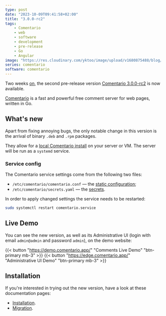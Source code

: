 ```yaml
---
type: post
date: "2023-10-09T09:41:58+02:00"
title: "3.0.0-rc2"
tags:
    - Comentario
    - web
    - software
    - development
    - pre-release
    - Go
    - Angular
image: "https://res.cloudinary.com/yktoo/image/upload/v1680875488/blog/aymiialjtcr6gxvtlh7d.png"
series: comentario
software: comentario
---
```


Two weeks [on](0877), the second pre-release version [Comentario 3.0.0-rc2](https://gitlab.com/comentario/comentario/-/releases/v3.0.0-rc2) is now available.

[Comentario](/software/comentario) is a fast and powerful free comment server for web pages, written in Go.

## What's new

<!--more-->

Apart from fixing annoying bugs, the only notable change in this version is the arrival of binary `.deb` and `.rpm` packages.

They allow for a [local Comentario install](https://edge.docs.comentario.app/en/installation/binary-package/) on your server or VM. The server will be run as a `systemd` service.

### Service config

The Comentario service settings come from the following two files:

* `/etc/comentario/comentario.conf` — the [static configuration](https://edge.docs.comentario.app/en/configuration/backend/static/);
* `/etc/comentario/secrets.yaml` — the [secrets](https://edge.docs.comentario.app/en/configuration/backend/secrets/).

In order to apply changed settings the service needs to be restarted:

```bash
sudo systemctl restart comentario.service
```

## Live Demo

You can see the new version, as well as its Administrative UI (login with email `admin@admin` and password `admin`), on the demo website:

{{< button "https://demo.comentario.app/" "Comments Live Demo" "btn-primary mb-3" >}}
{{< button "https://edge.comentario.app/" "Administrative UI Demo" "btn-primary mb-3" >}}

## Installation

If you're interested in trying out the new version, have a look at these documentation pages:

* [Installation](https://edge.docs.comentario.app/en/installation/).
* [Migration](https://edge.docs.comentario.app/en/installation/migration/).
